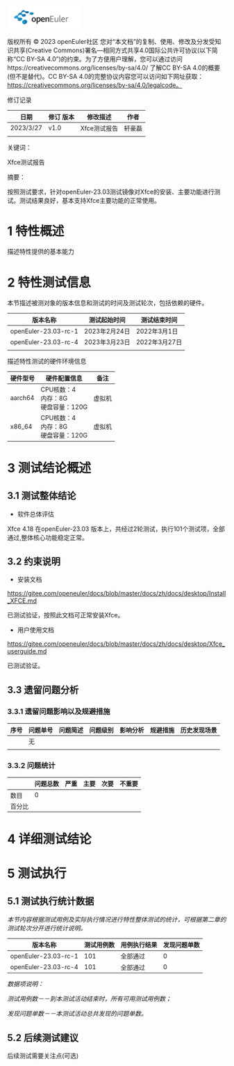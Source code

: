 ![avatar](../../images/openEuler.png)


版权所有 © 2023  openEuler社区
 您对“本文档”的复制、使用、修改及分发受知识共享(Creative Commons)署名—相同方式共享4.0国际公共许可协议(以下简称“CC BY-SA 4.0”)的约束。为了方便用户理解，您可以通过访问https://creativecommons.org/licenses/by-sa/4.0/ 了解CC BY-SA 4.0的概要 (但不是替代)。CC BY-SA 4.0的完整协议内容您可以访问如下网址获取：https://creativecommons.org/licenses/by-sa/4.0/legalcode。

修订记录

| 日期      | 修订   版本 | 修改描述     | 作者   |
| --------- | ----------- | ------------ | ------ |
| 2023/3/27 | v1.0        | Xfce测试报告 | 轩豪磊 |
|           |             |              |        |

关键词： 

Xfce测试报告

摘要：

按照测试要求，针对openEuler-23.03测试镜像对Xfce的安装、主要功能进行测试。测试结果良好，基本支持Xfce主要功能的正常使用。

# 1     特性概述

描述特性提供的基本能力

# 2     特性测试信息

本节描述被测对象的版本信息和测试的时间及测试轮次，包括依赖的硬件。

| 版本名称             | 测试起始时间  | 测试结束时间  |
| -------------------- | ------------- | ------------- |
| openEuler-23.03-rc-1 | 2023年2月24日 | 2022年3月1日  |
| openEuler-23.03-rc-4 | 2023年3月23日 | 2022年3月27日 |
|                      |               |               |

描述特性测试的硬件环境信息

| 硬件型号 | 硬件配置信息                             | 备注   |
| -------- | ---------------------------------------- | ------ |
| aarch64  | CPU核数：4<br>内存：8G<br>硬盘容量：120G | 虚拟机 |
| x86_64   | CPU核数：4<br>内存：8G<br>硬盘容量：120G | 虚拟机 |

# 3     测试结论概述

## 3.1   测试整体结论

* 软件总体评估

Xfce 4.18 在openEuler-23.03 版本上，共经过2轮测试，执行101个测试项，全部通过,整体核心功能稳定正常。

## 3.2   约束说明

* 安装文档

<https://gitee.com/openeuler/docs/blob/master/docs/zh/docs/desktop/Install_XFCE.md>

已测试验证，按照此文档可正常安装Xfce。

* 用户使用文档

<https://gitee.com/openeuler/docs/blob/master/docs/zh/docs/desktop/Xfce_userguide.md>

已测试验证。

## 3.3   遗留问题分析

### 3.3.1 遗留问题影响以及规避措施

| 序号 | 问题单号 | 问题简述 | 问题级别 | 影响分析 | 规避措施 | 历史发现场景 |
| --- | ------- | ------ | ------- | ------- | ------- | ---------- |
|     | 无 |        |         |         |         |            |
|     |         |        |         |         |         |            |

### 3.3.2 问题统计

|        | 问题总数 | 严重 | 主要 | 次要 | 不重要 |
| ------ | -------- | ---- | ---- | ---- | ------ |
| 数目   | 0        |      |      |      |        |
| 百分比 |          |      |      |      |        |

# 4 详细测试结论

# 5     测试执行

## 5.1   测试执行统计数据

*本节内容根据测试用例及实际执行情况进行特性整体测试的统计，可根据第二章的测试轮次分开进行统计说明。*

| 版本名称             | 测试用例数 | 用例执行结果 | 发现问题单数 |
| -------------------- | ---------- | ------------ | ------------ |
| openEuler-23.03-rc-1 | 101        | 全部通过     | 0            |
| openEuler-23.03-rc-4 | 101        | 全部通过     | 0            |

*数据项说明：*

*测试用例数－－到本测试活动结束时，所有可用测试用例数；*

*发现问题单数－－本测试活动总共发现的问题单数。*

## 5.2   后续测试建议

后续测试需要关注点(可选)

 



 

 